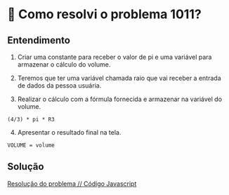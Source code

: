 # 🤔 Como resolvi o problema 1011?

## Entendimento

1. Criar uma constante para receber o valor de pi e uma variável para armazenar o cálculo do volume.

2. Teremos que ter uma variável chamada raio que vai receber a entrada de dados da pessoa usuária.

3. Realizar o cálculo com a fórmula fornecida e armazenar na variável do volume.

```
(4/3) * pi * R3
```

4. Apresentar o resultado final na tela.

```
VOLUME = volume
```

## Solução

[Resolução do problema // Código Javascript](../../1011.js)